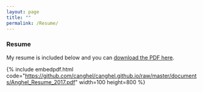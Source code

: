 ```yaml
---
layout: page
title: ""
permalink: /Resume/
---
```


### Resume

My resume is included below and you can [download the PDF here](https://github.com/canghel/canghel.github.io/raw/master/documents/Anghel_Resume_2017.pdf).

{% include embedpdf.html code="https://github.com/canghel/canghel.github.io/raw/master/documents/Anghel_Resume_2017.pdf" width=100 height=800 %}